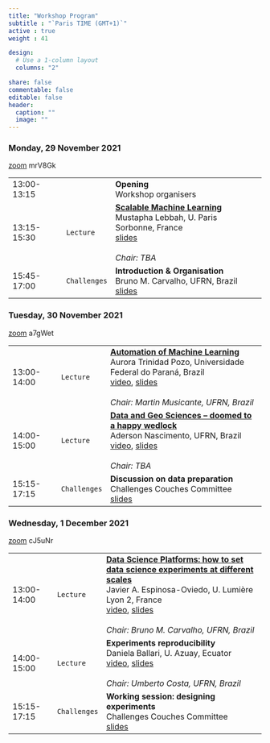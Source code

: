 ```yaml
---
title: "Workshop Program"
subtitle : "`Paris TIME (GMT+1)`"
active : true
weight : 41

design:
  # Use a 1-column layout
  columns: "2"

share: false
commentable: false
editable: false
header:
  caption: ""
  image: ""
---
```



### Monday, 29 November 2021

[zoom](https://cnrs.zoom.us/j/92649229317?pwd=ZDA2NEdHY2hqa0xtb3FldUs5c2V6UT09) mrV8Gk

| | | |
|:---|:---|:---|
|13:00-13:15|           | **Opening** </br> Workshop organisers
|13:15-15:30| `Lecture` | [**Scalable Machine Learning**](../speakers/#Lebbah) </br>Mustapha Lebbah, U. Paris Sorbonne, France </br> [slides]() </br></br> _Chair: TBA_
|15:45-17:00| `Challenges`| **Introduction & Organisation** </br> Bruno M. Carvalho, UFRN, Brazil </br> [slides]()|



### Tuesday, 30 November 2021
[zoom](https://cnrs.zoom.us/j/93493517297?pwd=MFBlZnY0OFlWQ3d3YlA3d0MvU1hQUT09) a7gWet

| | | |
|:---|:---|:---|
|13:00-14:00| `Lecture` | [**Automation of  Machine Learning**](../speakers/#Pozo) </br> Aurora Trinidad Pozo, Universidade Federal do Paraná, Brazil </br> [video](), [slides]() </br></br> _Chair: Martin Musicante, UFRN, Brazil_
|14:00-15:00| `Lecture`| [**Data and Geo Sciences – doomed to a happy wedlock**](../speakers/#Nascimento) </br> Aderson Nascimento, UFRN, Brazil </br> [video](), [slides]() </br></br> _Chair: TBA_
|15:15-17:15|`Challenges`| **Discussion on data preparation** </br> Challenges Couches Committee  </br> [slides]()


### Wednesday, 1 December 2021
[zoom](https://cnrs.zoom.us/j/95698047164?pwd=ekRyUnFVT1lDLzV5Ly81NXAvMTJBdz09) cJ5uNr


| | | |
|:---|:---|:---|
|13:00-14:00| `Lecture` | [**Data Science Platforms: how to set data science experiments at different scales**](../speakers/#Espinosa) </br>  Javier A. Espinosa-Oviedo, U. Lumière Lyon 2, France</br> [video](), [slides]() </br></br> _Chair: Bruno M. Carvalho, UFRN, Brazil_
|14:00-15:00|`Lecture`| **Experiments reproducibility** </br> Daniela Ballari, U. Azuay, Ecuator </br> [video](), [slides](https://www.canva.com/design/DAEKbVwUKYw/rOGYGBJN0mhU7FnG8Eog6g/view?utm_content=DAEKbVwUKYw&utm_campaign=designshare&utm_medium=link&utm_source=sharebutton&fbclid=IwAR0A2KBbXyNWPoEL21CKDr6hwHCFgmfGfu3vlu32VWtaU0o-A2mKfQAaIG4) </br></br> _Chair: Umberto Costa, UFRN, Brazil_
|15:15-17:15|`Challenges`| **Working session: designing experiments** </br> Challenges Couches Committee </br> [slides]()

